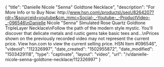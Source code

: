 {
    "title": "Danielle Nicole \"Senna\" Goldtone  Necklace",
    "description": "For More Info or to Buy Now: http:\/\/www.hsn.com\/products\/seo\/8264207?rdr=1&sourceid=youtube&cm_mmc=Social-_-Youtube-_-ProductVideo-_-096546\nDanielle Nicole \"Senna\" Simulated Rose Quartz Goldtone TripleLayer Necklace\nFollow the path of the modern style mystic. You'll discover that delicate metals and rustic gems take basic tees and...\nPrices shown on the previously recorded video may not represent the current price.  View hsn.com to view the current selling price. HSN Item #096546",
    "videoid": "112326997",
    "date_created": "1502955872",
    "date_modified": "1503429118",
    "type": "captivate",
    "layout": "video",
    "url": "\/v\/danielle-nicole-senna-goldtone-necklace\/112326997"
}